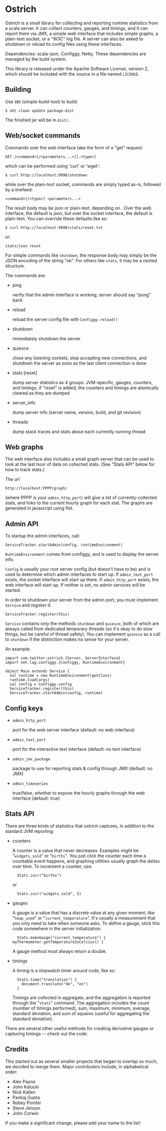 # Ostrich

Ostrich is a small library for collecting and reporting runtime statistics from a scala server. It
can collect counters, gauges, and timings, and it can report them via JMX, a simple web interface
that includes simple graphs, a plain-text socket, or a "W3C" log file. A server can also be asked to
shutdown or reload its config files using these interfaces.

Dependencies: scala-json, Configgy, Netty. These dependencies are managed by the build system.

This library is released under the Apache Software License, version 2, which should be included with
the source in a file named `LICENSE`.


## Building

Use sbt (simple-build-tool) to build:

    $ sbt clean update package-dist

The finished jar will be in `dist/`.


## Web/socket commands

Commands over the web interface take the form of a "get" request:

    GET /<command>[/<parameters...>][.<type>]

which can be performed using 'curl' or 'wget':

    $ curl http://localhost:9990/shutdown

while over the plain-text socket, commands are simply typed as-is, followed by a linefeed:

    <command>[/<type>] <parameters...>

The result body may be json or plain-text, depending on <type>. Over the web interface, the default
is json, but over the socket interface, the default is plain-text. You can override these defaults
like so:

    $ curl http://localhost:9990/stats/reset.txt

or:

    stats/json reset

For simple commands like `shutdown`, the response body may simply be the JSON encoding of the string
"ok". For others like `stats`, it may be a nested structure.

The commands are:

- ping

  verify that the admin interface is working; server should say "pong" back

- reload

  reload the server config file with `Configgy.reload()`

- shutdown

  immediately shutdown the server

- quiesce

  close any listening sockets, stop accepting new connections, and shutdown the server as soon as
  the last client connection is done

- stats [reset]

  dump server statistics as 4 groups: JVM-specific, gauges, counters, and timings; if "reset" is
  added, the counters and timings are atomically cleared as they are dumped

- server_info

  dump server info (server name, version, build, and git revision)

- threads

  dump stack traces and stats about each currently running thread


## Web graphs

The web interface also includes a small graph server that can be used to look at the last hour of
data on collected stats. (See "Stats API" below for how to track stats.)

The url

    http://localhost:PPPP/graph/

(where PPPP is your `admin_http_port`) will give a list of currently-collected stats, and links to
the current hourly graph for each stat. The graphs are generated in javascript using flot.


## Admin API

To startup the admin interfaces, call:

    ServiceTracker.startAdmin(config, runtimeEnvironment)

`RuntimeEnvironment` comes from configgy, and is used to display the server info.

`Config` is usually your root server config (but doesn't have to be) and is used to determine which
admin interfaces to start up. If `admin_text_port` exists, the socket interface will start up there.
If `admin_http_port` exists, the web interface will start up. If neither is set, no admin services
will be started.

In order to shutdown your server from the admin port, you must implement `Service` and register it:

    ServiceTracker.register(this)

`Service` contains only the methods `shutdown` and `quiesce`, both of which are always called from
dedicated temporary threads (so it's okay to do slow things, but be careful of thread safety). You
can implement `quiesce` as a call to `shutdown` if the distinction makes no sense for your server.

An example:

    import com.twitter.ostrich.{Server, ServerInterface}
    import net.lag.configgy.{Configgy, RuntimeEnvironment}

    object Main extends Service {
      val runtime = new RuntimeEnvironment(getClass)
      runtime.load(args)
      val config = Configgy.config
      ServiceTracker.register(this)
      ServiceTracker.startAdmin(config, runtime)


## Config keys

- `admin_http_port`

  port for the web server interface (default: no web interface)

- `admin_text_port`

  port for the interactive text interface (default: no text interface)

- `admin_jmx_package`

  package to use for reporting stats & config through JMX (default: no JMX)

- `admin_timeseries`

  true/false, whether to expose the hourly graphs through the web interface (default: true)


## Stats API

There are three kinds of statistics that ostrich captures, in addition to the stardard JVM
reporting:

- counters

  A counter is a value that never decreases. Examples might be "`widgets_sold`" or "`births`". You
  just click the counter each time a countable event happens, and graphing utilities usually graph
  the deltas over time. To increment a counter, use:

        Stats.incr("births")

  or

        Stats.incr("widgets_sold", 5)

- gauges

  A gauge is a value that has a discrete value at any given moment, like "`heap_used`" or
  "`current_temperature`". It's usually a measurement that you only need to take when someone asks.
  To define a gauge, stick this code somewhere in the server initialization:

        Stats.makeGauge("current_temperature") { myThermometer.getTemperatureInCelcius() }

  A gauge method must always return a double.

- timings

  A timing is a stopwatch timer around code, like so:

        Stats.time("translation") {
          document.translate("de", "en")
        }

  Timings are collected in aggregate, and the aggregation is reported through the "`stats`" command.
  The aggregation includes the count (number of timings performed), sum, maximum, minimum, average,
  standard deviation, and sum of squares (useful for aggregating the standard deviation).

There are several other useful methods for creating derivative gauges or capturing timings -- check
out the code.


## Credits

This started out as several smaller projects that began to overlap so much, we decided to merge
them. Major contributers include, in alphabetical order:

- Alex Payne
- John Kalucki
- Nick Kallen
- Pankaj Gupta
- Robey Pointer
- Steve Jenson
- John Corwin

If you make a significant change, please add your name to the list!
